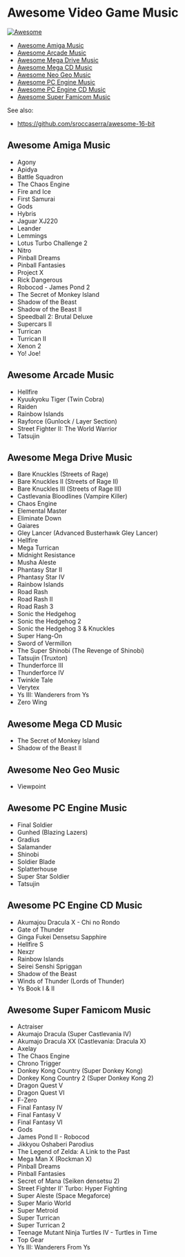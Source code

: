 # Awesome Video Game Music

[![Awesome](https://cdn.rawgit.com/sindresorhus/awesome/d7305f38d29fed78fa85652e3a63e154dd8e8829/media/badge.svg)](https://github.com/sindresorhus/awesome)

- [Awesome Amiga Music](#awesome-amiga-music)
- [Awesome Arcade Music](#awesome-arcade-music)
- [Awesome Mega Drive Music](#awesome-mega-drive-music)
- [Awesome Mega CD Music](#awesome-mega-cd-music)
- [Awesome Neo Geo Music](#awesome-neo-geo-music)
- [Awesome PC Engine Music](#awesome-pc-engine-music)
- [Awesome PC Engine CD Music](#awesome-pc-engine-cd-music)
- [Awesome Super Famicom Music](#awesome-super-famicom-music)

See also:
- https://github.com/sroccaserra/awesome-16-bit

## Awesome Amiga Music

- Agony
- Apidya
- Battle Squadron
- The Chaos Engine
- Fire and Ice
- First Samurai
- Gods
- Hybris
- Jaguar XJ220
- Leander
- Lemmings
- Lotus Turbo Challenge 2
- Nitro
- Pinball Dreams
- Pinball Fantasies
- Project X
- Rick Dangerous
- Robocod - James Pond 2
- The Secret of Monkey Island
- Shadow of the Beast
- Shadow of the Beast II
- Speedball 2: Brutal Deluxe
- Supercars II
- Turrican
- Turrican II
- Xenon 2
- Yo! Joe!

## Awesome Arcade Music

- Hellfire
- Kyuukyoku Tiger (Twin Cobra)
- Raiden
- Rainbow Islands
- Rayforce (Gunlock / Layer Section)
- Street Fighter II: The World Warrior
- Tatsujin

## Awesome Mega Drive Music

- Bare Knuckles (Streets of Rage)
- Bare Knuckles II (Streets of Rage II)
- Bare Knuckles III (Streets of Rage III)
- Castlevania Bloodlines (Vampire Killer)
- Chaos Engine
- Elemental Master
- Eliminate Down
- Gaiares
- Gley Lancer (Advanced Busterhawk Gley Lancer)
- Hellfire
- Mega Turrican
- Midnight Resistance
- Musha Aleste
- Phantasy Star II
- Phantasy Star IV
- Rainbow Islands
- Road Rash
- Road Rash II
- Road Rash 3
- Sonic the Hedgehog
- Sonic the Hedgehog 2
- Sonic the Hedgehog 3 & Knuckles
- Super Hang-On
- Sword of Vermillon
- The Super Shinobi (The Revenge of Shinobi)
- Tatsujin (Truxton)
- Thunderforce III
- Thunderforce IV
- Twinkle Tale
- Verytex
- Ys III: Wanderers from Ys
- Zero Wing

## Awesome Mega CD Music

- The Secret of Monkey Island
- Shadow of the Beast II

## Awesome Neo Geo Music

- Viewpoint

## Awesome PC Engine Music

- Final Soldier
- Gunhed (Blazing Lazers)
- Gradius
- Salamander
- Shinobi
- Soldier Blade
- Splatterhouse
- Super Star Soldier
- Tatsujin

## Awesome PC Engine CD Music

- Akumajou Dracula X - Chi no Rondo
- Gate of Thunder
- Ginga Fukei Densetsu Sapphire
- Hellfire S
- Nexzr
- Rainbow Islands
- Seirei Senshi Spriggan
- Shadow of the Beast
- Winds of Thunder (Lords of Thunder)
- Ys Book I & II

## Awesome Super Famicom Music

- Actraiser
- Akumajo Dracula (Super Castlevania IV)
- Akumajo Dracula XX (Castlevania: Dracula X)
- Axelay
- The Chaos Engine
- Chrono Trigger
- Donkey Kong Country (Super Donkey Kong)
- Donkey Kong Country 2 (Super Donkey Kong 2)
- Dragon Quest V
- Dragon Quest VI
- F-Zero
- Final Fantasy IV
- Final Fantasy V
- Final Fantasy VI
- Gods
- James Pond II - Robocod
- Jikkyou Oshaberi Parodius
- The Legend of Zelda: A Link to the Past
- Mega Man X (Rockman X)
- Pinball Dreams
- Pinball Fantasies
- Secret of Mana (Seiken densetsu 2)
- Street Fighter II' Turbo: Hyper Fighting
- Super Aleste (Space Megaforce)
- Super Mario World
- Super Metroid
- Super Turrican
- Super Turrican 2
- Teenage Mutant Ninja Turtles IV - Turtles in Time
- Top Gear
- Ys III: Wanderers From Ys
